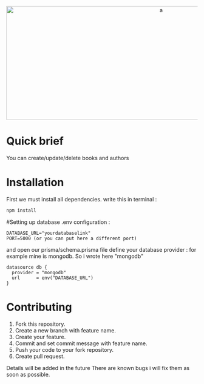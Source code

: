 <p align="center">
<img src="https://i.imgur.com/LWHxXg1.png" alt="a" width="800" height="300"/>
</p>

# Quick brief
You can create/update/delete books and authors

# Installation
First we must install all dependencies. write this in terminal : 
```ts
npm install 
```

#Setting up database
.env configuration : 
```env
DATABASE_URL="yourdatabaselink"
PORT=5000 (or you can put here a different port)
```
and open our prisma/schema.prisma file
define your database provider :
for example mine is mongodb. So i wrote here "mongodb"
```prisma
datasource db {
  provider = "mongodb"
  url      = env("DATABASE_URL")
}
```
# Contributing

1. Fork this repository.
2. Create a new branch with feature name.
3. Create your feature.
4. Commit and set commit message with feature name.
5. Push your code to your fork repository.
6. Create pull request.

Details will be added in the future
There are known bugs i will fix them as soon as possible.
